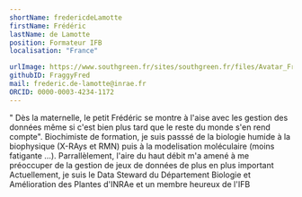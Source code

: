 ```yaml
---
shortName: fredericdeLamotte
firstName: Frédéric 
lastName: de Lamotte
position: Formateur IFB
localisation: "France"

urlImage: https://www.southgreen.fr/sites/southgreen.fr/files/Avatar_Fred.jpeg
githubID: FraggyFred
mail: frederic.de-lamotte@inrae.fr
ORCID: 0000-0003-4234-1172
---
```


" Dès la maternelle, le petit Frédéric se montre à l'aise avec les gestion des données même si c'est bien plus tard que le reste du monde s'en rend compte".
Biochimiste de formation, je suis passsé de la biologie humide à la biophysique (X-RAys et RMN) puis à la modelisation moléculaire (moins fatigante …). Parrallèlement, l'aire du haut débit m'a amené à me préoccuper de la gestion de jeux de données de plus en plus important
Actuellement, je suis le Data Steward du Département Biologie et Amélioration des Plantes d'INRAe et un membre heureux de l'IFB
